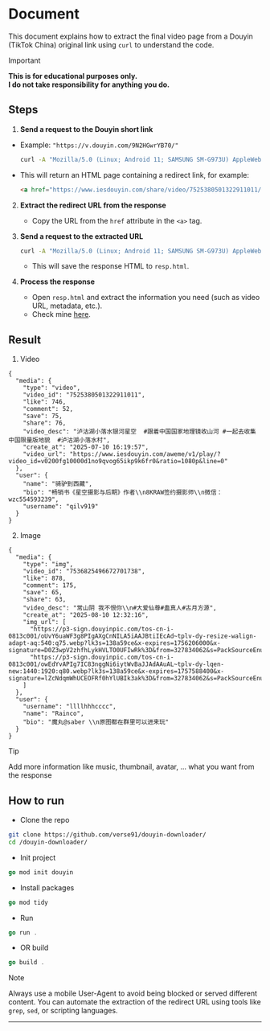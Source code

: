 # Document

This document explains how to extract the final video page from a Douyin (TikTok China) original link using `curl` to understand the code.

> [!IMPORTANT]  
> **This is for educational purposes only.**  
> **I do not take responsibility for anything you do.**

## Steps

1. **Send a request to the Douyin short link**
  - Example: `"https://v.douyin.com/9N2HGwrYB70/"`

     ```bash
     curl -A "Mozilla/5.0 (Linux; Android 11; SAMSUNG SM-G973U) AppleWebKit/537.36 (KHTML, like Gecko) SamsungBrowser/14.2 Chrome/87.0.4280.141 Mobile Safari/537.36" "https://v.douyin.com/9N2HGwrYB70/"
     ```

   - This will return an HTML page containing a redirect link, for example:

     ```html
     <a href="https://www.iesdouyin.com/share/video/7525380501322911011/?region=VN&amp;mid=7525380482746403647&amp;u_code=-1&amp;did=MS4wLjABAAAAvZfZRVqhGh6ryU2DJAnJ7bhfhSWSy6xM9wpY4M1ZHFfLtlx3ij92SH1eSqQrmUwA&amp;iid=MS4wLjABAAAANwkJuWIRFOzg5uCpDRpMj4OX-QryoDgn-yYlXQnRwQQ&amp;with_sec_did=1&amp;video_share_track_ver=&amp;titleType=title&amp;share_sign=DLXFtSzzzFpSxbbCrKvRU1RDDaexZLkWJmOPOhlqn.g-&amp;share_version=190500&amp;ts=1754977875&amp;from_aid=6383&amp;from_ssr=1&amp;from=web_code_link">Found</a>
     ```

2. **Extract the redirect URL from the response**

   - Copy the URL from the `href` attribute in the `<a>` tag.

3. **Send a request to the extracted URL**

   ```bash
   curl -A "Mozilla/5.0 (Linux; Android 11; SAMSUNG SM-G973U) AppleWebKit/537.36 (KHTML, like Gecko) SamsungBrowser/14.2 Chrome/87.0.4280.141 Mobile Safari/537.36" "https://www.iesdouyin.com/share/video/7525380501322911011/?region=VN&mid=7525380482746403647&u_code=-1&did=MS4wLjABAAAAvZfZRVqhGh6ryU2DJAnJ7bhfhSWSy6xM9wpY4M1ZHFfLtlx3ij92SH1eSqQrmUwA&iid=MS4wLjABAAAANwkJuWIRFOzg5uCpDRpMj4OX-QryoDgn-yYlXQnRwQQ&with_sec_did=1&video_share_track_ver=&titleType=title&share_sign=DLXFtSzzzFpSxbbCrKvRU1RDDaexZLkWJmOPOhlqn.g-&share_version=190500&ts=1754977875&from_aid=6383&from_ssr=1&from=web_code_link" > resp.html
   ```

   - This will save the response HTML to `resp.html`.

4. **Process the response**

   - Open `resp.html` and extract the information you need (such as video URL, metadata, etc.).
   - Check mine [here](https://github.com/verse91/douyin-downloader/blob/main/resp.txt).
## Result
1. Video
```
{
  "media": {
    "type": "video",
    "video_id": "7525380501322911011",
    "like": 746,
    "comment": 52,
    "save": 75,
    "share": 76,
    "video_desc": "泸沽湖小落水银河星空  #跟着中国国家地理镜收山河 #一起去收集中国限量版地貌  #泸沽湖小落水村",      
    "create_at": "2025-07-10 16:19:57",
    "video_url": "https://www.iesdouyin.com/aweme/v1/play/?video_id=v0200fg10000d1no9qvog65ikp9k6fr0&ratio=1080p&line=0"
  },
  "user": {
    "name": "骑驴到西藏",
    "bio": "畅销书《星空摄影与后期》作者\\n8KRAW签约摄影师\\n微信：wzc554593239",
    "username": "qilv919"
  }
}
```
2. Image
```
{
  "media": {
    "type": "img",
    "video_id": "7536825496672701738",
    "like": 878,
    "comment": 175,
    "save": 65,
    "share": 63,
    "video_desc": "常山阴 我不恨你\\n#大爱仙尊#蛊真人#古月方源",
    "create_at": "2025-08-10 12:32:16",
    "img_url": [
      "https://p3-sign.douyinpic.com/tos-cn-i-0813c001/oUvY6uaWF3g8PIgAXgCnNILA5iAAJBtiIEcAd~tplv-dy-resize-walign-adapt-aq:540:q75.webp?lk3s=138a59ce&x-expires=1756206000&x-signature=D0Z3wpV2zhfhLykHVLTO0UFIwRk%3D&from=327834062&s=PackSourceEnum_DOUYIN_REFLOW&se=false&sc=cover&biz_tag=aweme_images&l=20250812191910A7A5CC547B14D58D1C2D",
      "https://p3-sign.douyinpic.com/tos-cn-i-0813c001/owEdYvAPIg7IC83nggNi6iytWvBaJJAdAAuAL~tplv-dy-lqen-new:1440:1920:q80.webp?lk3s=138a59ce&x-expires=1757588400&x-signature=lZcNdqmWhUCEOFRf0hYlUBIk3ak%3D&from=327834062&s=PackSourceEnum_DOUYIN_REFLOW&se=false&sc=image&biz_tag=aweme_images&l=20250812191910A7A5CC547B14D58D1C2D"
    ]
  },
  "user": {
    "username": "llllhhhcccc",
    "name": "Rainco",
    "bio": "魔丸@saber \\n原图都在群里可以进来玩"
  }
}
```
> [!TIP]
> Add more information like music, thumbnail, avatar, ... what you want from the response

## How to run

- Clone the repo
```bash
git clone https://github.com/verse91/douyin-downloader/
cd /douyin-downloader/
```

- Init project
  
```go
go mod init douyin
```

- Install packages

```go
go mod tidy
```

- Run

```go
go run .
```

- OR build

```go
go build .
```

> [!NOTE]  
> Always use a mobile User-Agent to avoid being blocked or served different content.
> You can automate the extraction of the redirect URL using tools like `grep`, `sed`, or scripting languages.

---

